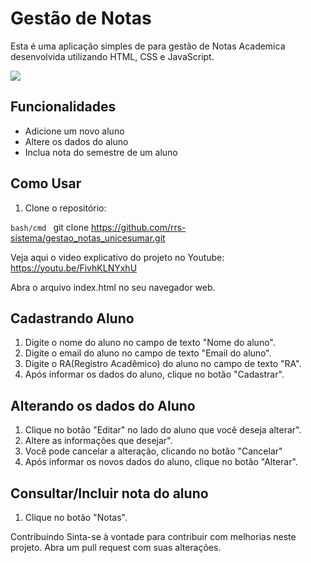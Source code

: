 # Gestão de Notas

Esta é uma aplicação simples de para gestão de Notas Academica desenvolvida utilizando HTML, CSS e JavaScript.

<img src="/img/gestao-notas.png">

## Funcionalidades

- Adicione um novo aluno
- Altere os dados do aluno
- Inclua nota do semestre de um aluno

## Como Usar

1. Clone o repositório:

```bash/cmd ```
git clone https://github.com/rrs-sistema/gestao_notas_unicesumar.git

Veja aqui o video explicativo do projeto no Youtube: https://youtu.be/FivhKLNYxhU


Abra o arquivo index.html no seu navegador web.

## Cadastrando Aluno

1. Digite o nome do aluno no campo de texto "Nome do aluno".
2. Digite o email do aluno no campo de texto "Email do aluno".
3. Digite o RA(Registro Acadêmico) do aluno no campo de texto "RA".
4. Após informar os dados do aluno, clique no botão "Cadastrar".

## Alterando os dados do Aluno
1. Clique no botão "Editar" no lado do aluno que você deseja alterar".
2. Altere as informações que desejar".
3. Você pode cancelar a alteração, clicando no botão "Cancelar"
4. Após informar os novos dados do aluno, clique no botão "Alterar".

## Consultar/Incluir nota do aluno
1. Clique no botão "Notas".


Contribuindo
Sinta-se à vontade para contribuir com melhorias neste projeto. Abra um pull request com suas alterações.



